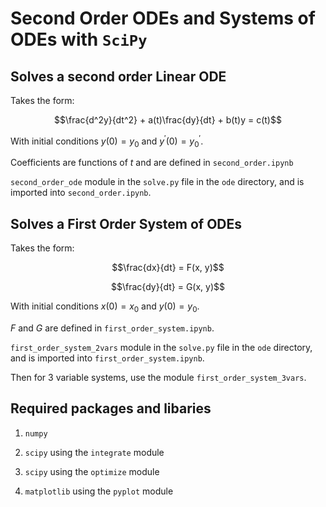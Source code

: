 # Second Order ODEs and Systems of ODEs with `SciPy`

## Solves a second order Linear ODE 

Takes the form:

$$\frac{d^2y}{dt^2} + a(t)\frac{dy}{dt} + b(t)y = c(t)$$

With initial conditions $y(0) = y_0$ and $y^\prime(0) = y^\prime_0$.

Coefficients are functions of $t$ and are defined in `second_order.ipynb`

`second_order_ode` module in the `solve.py` file in the `ode` directory, and is imported into `second_order.ipynb`.

## Solves a First Order System of ODEs

Takes the form:

$$\frac{dx}{dt} = F(x, y)$$

$$\frac{dy}{dt} = G(x, y)$$

With initial conditions $x(0) = x_0$ and $y(0) = y_0$.

$F$ and $G$ are defined in `first_order_system.ipynb`.

`first_order_system_2vars` module in the `solve.py` file in the `ode` directory, and is imported into `first_order_system.ipynb`.

Then for 3 variable systems, use the module `first_order_system_3vars`.
 
## Required packages and libaries

1. `numpy`

2. `scipy` using the `integrate` module 

3. `scipy` using the `optimize` module 

3. `matplotlib` using the `pyplot` module

